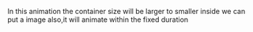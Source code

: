 In this animation the container size will be larger to smaller inside we can put a image also,it will animate within the fixed duration 